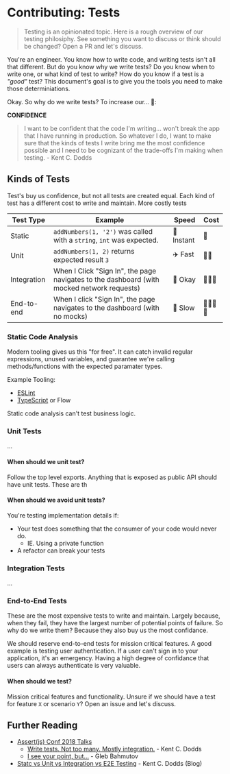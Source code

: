# Contributing: Tests

> Testing is an opinionated topic. Here is a rough overview of our testing
> philosiphy. See something you want to discuss or think should be changed? Open
> a PR and let's discuss.

You're an engineer. You know how to write code, and writing tests isn't all that
different. But do you know why we write tests? Do you know when to write one, or
what kind of test to write? How do you know if a test is a _"good"_ test? This
document's goal is to give you the tools you need to make those determiniations.

Okay. So why do we write tests? To increase our... :drum::

**CONFIDENCE**

> I want to be confident that the code I'm writing... won't break the app that I
> have running in production. So whatever I do, I want to make sure that the
> kinds of tests I write bring me the most confidence possible and I need to be
> cognizant of the trade-offs I'm making when testing. - Kent C. Dodds

## Kinds of Tests

Test's buy us confidence, but not all tests are created equal. Each kind of test
has a different cost to write and maintain. More costly tests

| Test Type   | Example                                                                                    | Speed            | Cost                                                                     |
| ----------- | ------------------------------------------------------------------------------------------ | ---------------- | ------------------------------------------------------------------------ |
| Static      | `addNumbers(1, '2')` was called with a `string`, `int` was expected.                       | :rocket: Instant | :money_with_wings:                                                       |
| Unit        | `addNumbers(1, 2)` returns expected result `3`                                             | :airplane: Fast  | :money_with_wings::money_with_wings:                                     |
| Integration | When I Click "Sign In", the page navigates to the dashboard (with mocked network requests) | :running: Okay   | :money_with_wings::money_with_wings::money_with_wings:                   |
| End-to-end  | When I click "Sign In", the page navigates to the dashboard (with no mocks)                | :turtle: Slow    | :money_with_wings::money_with_wings::money_with_wings::money_with_wings: |

### Static Code Analysis

Modern tooling gives us this "for free". It can catch invalid regular
expressions, unused variables, and guarantee we're calling methods/functions
with the expected paramater types.

Example Tooling:

- [ESLint][eslint-rules]
- [TypeScript][typescript-docs] or Flow

Static code analysis can't test business logic.

### Unit Tests

...

#### When should we unit test?

Follow the top level exports. Anything that is exposed as public API should have
unit tests. These are th

#### When should we avoid unit tests?

You're testing implementation details if:

- Your test does something that the consumer of your code would never do.
  - IE. Using a private function
- A refactor can break your tests

### Integration Tests

...

### End-to-End Tests

These are the most expensive tests to write and maintain. Largely because, when
they fail, they have the largest number of potential points of failure. So why
do we write them? Because they also buy us the most confidance.

We should reserve end-to-end tests for mission critical features. A good example
is testing user authentication. If a user can't sign in to your application,
it's an emergency. Having a high degree of confidance that users can always
authenticate is very valuable.

#### When should we test?

Mission critical features and functionality. Unsure if we should have a test for
feature `X` or scenario `Y`? Open an issue and let's discuss.

## Further Reading

- [Assert(js) Conf 2018 Talks][assert-js-talks]
  - [Write tests. Not too many. Mostly integration.][kent-talk] - Kent C. Dodds
  - [I see your point, but…][gleb-talk] - Gleb Bahmutov
- [Statc vs Unit vs Integration vs E2E Testing][kent-blog] - Kent C. Dodds
  (Blog)

<!--
  Links
  -->

<!-- prettier-ignore-start -->
[eslint-rules]: https://eslint.org/docs/rules/
[typescript-docs]: https://www.typescriptlang.org/docs/home.html
<!-- Talks -->
[assert-js-talks]: https://www.youtube.com/playlist?list=PLZ66c9_z3umNSrKSb5cmpxdXZcIPNvKGw
[kent-talk]: https://www.youtube.com/watch?list=PLV5CVI1eNcJgNqzNwcs4UKrlJdhfDjshf
[gleb-talk]: https://www.youtube.com/watch?v=5FnalKRjpZk
[kent-blog]: https://kentcdodds.com/blog/unit-vs-integration-vs-e2e-tests
<!-- Images -->
[testing-trophy]: https://twitter.com/kentcdodds/status/960723172591992832?ref_src=twsrc%5Etfw%7Ctwcamp%5Etweetembed%7Ctwterm%5E960723172591992832&ref_url=https%3A%2F%2Fkentcdodds.com%2Fblog%2Fwrite-tests
[aaron-square]: https://twitter.com/Carofine247/status/966727489274961920
[gleb-pyramid]: https://twitter.com/Carofine247/status/966764532046684160/photo/3
[testing-pyramid]: https://dojo.ministryoftesting.com/dojo/lessons/the-mobile-test-pyramid
[testing-dorito]: https://twitter.com/denvercoder/status/960752578198843392
<!-- prettier-ignore-end -->
